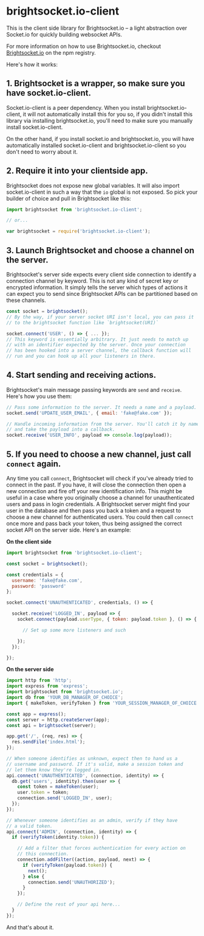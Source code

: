 # brightsocket.io-client

This is the client side library for Brightsocket.io – a light abstraction over Socket.io for quickly building websocket APIs.

For more information on how to use Brightsocket.io, checkout [Brightsocket.io](https://www.npmjs.com/package/brightsocket.io) on the npm registry.

Here's how it works:

## 1. Brightsocket is a wrapper, so make sure you have socket.io-client.

Socket.io-client is a peer dependency. When you install brightsocket.io-client, it will not automatically install this for you so, if you didn't install this library via installing brightsocket.io, you'll need to make sure you manually install socket.io-client.

On the other hand, if you install socket.io and brightsocket.io, you will have automatically installed socket.io-client and brightsocket.io-client so you don't need to worry about it.

## 2. Require it into your clientside app.

Brightsocket does not expose new global variables. It will also import socket.io-client in such a way that the `io` global is not exposed. So pick your builder of choice and pull in Brightsocket like this:

```javascript
import brightsocket from 'brightsocket.io-client';

// or...

var brightsocket = require('brightsocket.io-client');
```

## 3. Launch Brightsocket and choose a channel on the server.

Brightsocket's server side expects every client side connection to identify a connection channel by keyword. This is not any kind of secret key or encrypted information. It simply tells the server which types of actions it can expect you to send since Brightsocket APIs can be partitioned based on these channels.

```javascript
const socket = brightsocket();
// By the way, if your server socket URI isn't local, you can pass it
// to the brightsocket function like `brightsocket(URI)`

socket.connect('USER', () => { ... });
// This keyword is essentially arbitrary. It just needs to match up
// with an identifier expected by the server. Once your connection
// has been hooked into a server channel, the callback function will
// run and you can hook up all your listeners in there.
```

## 4. Start sending and receiving actions.

Brightsocket's main message passing keywords are `send` and `receive`. Here's how you use them:

```javascript
// Pass some information to the server. It needs a name and a payload.
socket.send('UPDATE_USER_EMAIL', { email: 'fake@fake.com' });

// Handle incoming information from the server. You'll catch it by name
// and take the payload into a callback.
socket.receive('USER_INFO', payload => console.log(payload));
```

## 5. If you need to choose a new channel, just call `connect` again.

Any time you call `connect`, Brightsocket will check if you've already tried to connect in the past. If you have, it will close the connection then open a new connection and fire off your new identification info. This might be useful in a case where you originally choose a channel for unauthenticated users and pass in login credentials. A Brightsocket server might find your user in the database and then pass you back a token and a request to choose a new channel for authenticated users. You could then call `connect` once more and pass back your token, thus being assigned the correct socket API on the server side. Here's an example:

**On the client side**

```javascript
import brightsocket from 'brightsocket.io-client';

const socket = brightsocket();

const credentials = {
  username: 'fake@fake.com',
  password: 'password'
};

socket.connect('UNAUTHENTICATED', credentials, () => {

  socket.receive('LOGGED_IN', payload => {
    socket.connect(payload.userType, { token: payload.token }, () => {

      // Set up some more listeners and such

    });
  });

});
```

**On the server side**

```javascript
import http from 'http';
import express from 'express';
import brightsocket from 'brightsocket.io';
import db from 'YOUR_DB_MANAGER_OF_CHOICE';
import { makeToken, verifyToken } from 'YOUR_SESSION_MANAGER_OF_CHOICE';

const app = express();
const server = http.createServer(app);
const api = brightsocket(server);

app.get('/', (req, res) => {
  res.sendFile('index.html');
});

// When someone identifies as unknown, expect then to hand us a
// username and password. If it's valid, make a session token and
// let them know they're logged in.
api.connect('UNAUTHENTICATED', (connection, identity) => {
  db.get('users', identity).then(user => {
    const token = makeToken(user);
    user.token = token;
    connection.send('LOGGED_IN', user);
  });
});

// Whenever someone identifies as an admin, verify if they have
// a valid token.
api.connect('ADMIN', (connection, identity) => {
  if (verifyToken(identity.token)) {

    // Add a filter that forces authentication for every action on
    // this connection.
    connection.addFilter((action, payload, next) => {
      if (verifyToken(payload.token)) {
        next();
      } else {
        connection.send('UNAUTHORIZED');
      }
    });

    // Define the rest of your api here...
  }
});
```

And that's about it.
